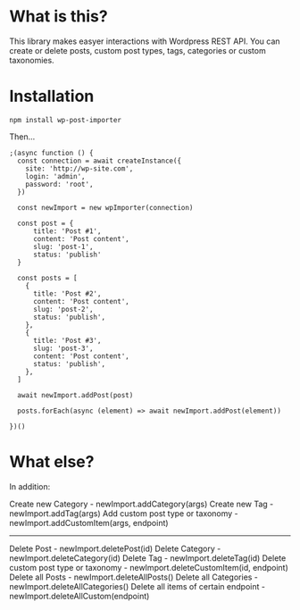 # What is this?

This library makes easyer interactions with Wordpress REST API. You can create or delete posts, custom post types, tags, categories or custom taxonomies.

# Installation

`npm install wp-post-importer`

Then...

```
;(async function () {
  const connection = await createInstance({
    site: 'http://wp-site.com',
    login: 'admin',
    password: 'root',
  })

  const newImport = new wpImporter(connection)

  const post = {
      title: 'Post #1',
      content: 'Post content',
      slug: 'post-1',
      status: 'publish'
  }

  const posts = [
    {
      title: 'Post #2',
      content: 'Post content',
      slug: 'post-2',
      status: 'publish',
    },
    {
      title: 'Post #3',
      slug: 'post-3',
      content: 'Post content',
      status: 'publish',
    },
  ]

  await newImport.addPost(post)

  posts.forEach(async (element) => await newImport.addPost(element))

})()

```

# What else?

In addition:

Create new Category - newImport.addCategory(args)
Create new Tag - newImport.addTag(args)
Add custom post type or taxonomy - newImport.addCustomItem(args, endpoint)

---

Delete Post - newImport.deletePost(id)
Delete Category - newImport.deleteCategory(id)
Delete Tag - newImport.deleteTag(id)
Delete custom post type or taxonomy - newImport.deleteCustomItem(id, endpoint)
Delete all Posts - newImport.deleteAllPosts()
Delete all Categories - newImport.deleteAllCategories()
Delete all items of certain endpoint - newImport.deleteAllCustom(endpoint)
